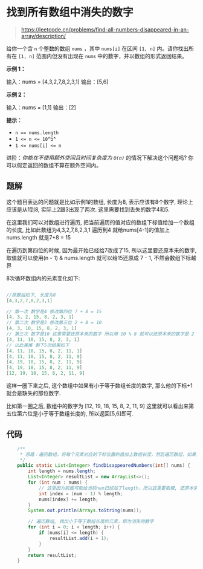 # 找到所有数组中消失的数字

> <https://leetcode.cn/problems/find-all-numbers-disappeared-in-an-array/description/>

给你一个含 `n` 个整数的数组 `nums` ，其中 `nums[i]` 在区间 `[1, n]` 内。请你找出所有在 `[1, n]` 范围内但没有出现在 `nums` 中的数字，并以数组的形式返回结果。

**示例 1：**

输入：nums = \[4,3,2,7,8,2,3,1]
输出：\[5,6]

**示例 2：**

输入：nums = \[1,1]
输出：\[2]

**提示：**

*   `n == nums.length`
*   `1 <= n <= 10`^5^
*   `1 <= nums[i] <= n`

进阶：*你能在不使用额外空间且时间复杂度为* *`O(n)`* 的情况下解决这个问题吗? 你可以假定返回的数组不算在额外空间内。

## 题解

这个题目表达的问题就是比如示例1的数组, 长度为8, 表示应该有8个数字, 理论上应该是从1到8, 实际上2跟3出现了两次. 这里需要找到丢失的数字4和5.

在这里我们可以对数组进行遍历, 把当前遍历的值对应的数组下标值给加一个数组的长度, 比如此数组为4,3,2,7,8,2,3,1  遍历到4 就给nums\[4-1]的值加上nums.length  就是7+8 = 15

在遍历到第四位的时候, 因为最开始已经给7改成了15, 所以这里要还原本来的数字, 取值就可以使用(n - 1) & nums.length 就可以给15还原成 7 - 1, 不然会数组下标越界

8次循环数组内的元素变化如下:

```java

//原数组如下, 长度为8
[4,3,2,7,8,2,3,1]

// 第一次 数字是4 修改第四位 7 + 8 = 15
[4, 3, 2, 15, 8, 2, 3, 1] 
// 第二次 数字是3 修改第三位 2 + 8 = 10
[4, 3, 10, 15, 8, 2, 3, 1]
// 第三次 数字是10 这里需要还原本来的数字 所以用 10 % 8 就可以还原本来的数字是 2 修改第二位 3 + 8 = 11
[4, 11, 10, 15, 8, 2, 3, 1]
// 以此类推 剩下5次结果如下
[4, 11, 10, 15, 8, 2, 11, 1]
[4, 11, 10, 15, 8, 2, 11, 9]
[4, 19, 10, 15, 8, 2, 11, 9]
[4, 19, 18, 15, 8, 2, 11, 9]
[12, 19, 18, 15, 8, 2, 11, 9]
```

这样一圈下来之后, 这个数组中如果有小于等于数组长度的数字, 那么他的下标+1就会是缺失的那位数字.

比如第一圈之后, 数组中的数字为 \[12, 19, 18, 15, 8, 2, 11, 9]  这里就可以看出来第五位第六位是小于等于数组长度的,  所以返回\[5,6]即可.

## 代码

```java
	/**
     * 思路：遍历数组，将每个元素对应的下标位置的值加上数组长度，然后遍历数组，如果某个元素对应的下标位置的值小于等于数组长度，则说明该元素没有出现过，将其加入结果列表中
     */
    public static List<Integer> findDisappearedNumbers(int[] nums) {
        int length = nums.length;
        List<Integer> resultList = new ArrayList<>();
        for (int num : nums) {
            // 这里因为前面可能给当前num已经加了length，所以这里要取模, 还原本来的数字大小
            int index = (num - 1) % length;
            nums[index] += length;
        }
        System.out.println(Arrays.toString(nums));

        // 遍历数组, 找出小于等于数组长度的元素，即为消失的数字
        for (int i = 0; i < length; i++) {
            if (nums[i] <= length) {
                resultList.add(i + 1);
            }
        }
        return resultList;
    }
```

